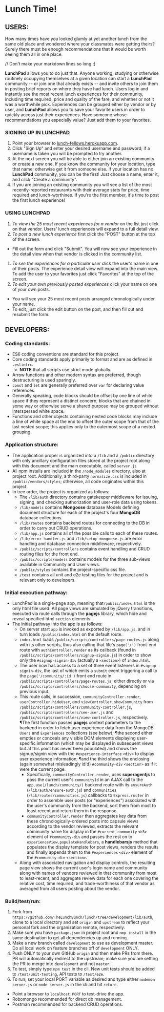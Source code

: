 # Lunch Time!

## USERS:
How many times have you looked glumly at yet another lunch from the same old 
place and wondered where your classmates were getting theirs?  
Surely there must be enough recommendations that it would be 
worth seeing them all in one place.

// Don't make your markdown lines so long :)

**LunchPad** allows you to do just that.  Anyone working, studying or otherwise routinely occupying themselves at a given location can start a **LunchPad** community -- or join one that already exists -- and invite others to join them in posting brief reports on where they have had lunch.  Users log in and instantly see the most recent lunch experiences for their community, including time required, price and quality of the fare, and whether or not it was a worthwhile pick.  Experiences can be grouped either by vendor or by user, and **LunchPad** allows you to save your favorite users in order to quickly access just their experiences.  Have someone whose recommendations you especially value?  Just add them to your favorites.

### SIGNING UP IN LUNCHPAD
1. Point your browser to [lunch-fellows.herokuapp.com](https://lunch-fellows.herokuapp.com).  
1. Click "Sign Up" and enter your desired username and password; if a username is taken you will be prompted to try another.
1. At the next screen you will be able to either join an existing community or create a new one.  If you know the community for your location, type that name; otherwise get it from someone else.  If your location has no **LunchPad** community, you can be the first!  Just choose a name, enter it, and click "Create a community".
1. If you are joining an existing community you will see a list of the most recently-reported restaurants with their average stats for price, time required and lunch-worthines.  If you're the first member, it's time to post the first lunch experience!  

### USING LUNCHPAD
1. *To view the 25 most recent experiences for a vendor* on the list just click on that vendor.  Users' lunch experiences will expand to a full detail view.
1. *To post a new lunch experience* first click the "POST" button at the top of the screen.  
  - Fill out the form and click "Submit".  You will now see your experience in the detail view when that vendor is clicked in the community list.
1. *To see the experiences for a particular user* click the user's name in one of their posts.  The experience detail view will expand into the main view. To add the user to your favorites just click "Favorites" at the top of the screen.
1. *To edit your own previously posted experiences* click your name on one of your own posts.
  - You will see your 25 most recent posts arranged chronologically under your name.
  - To edit, just click the edit button on the post, and then fill out and resubmit the form.

## DEVELOPERS:

### Coding standards:
- ES6 coding conventions are standard for this project.
- Core coding standards apply primarily to format and are as defined in `.eslintrc`.
  - **NOTE** that all scripts use strict mode globally.
- Arrow functions and other modern syntax are preferred, though destructuring is used sparingly.
- `const` and `let` are generally preferred over `var` for declaring value references.
- Generally speaking, code blocks should be offset by one line of white space if they represent a distinct concern; blocks that are chained in some way or otherwise serve a shared purpose may be grouped without interspersed white space.
- Functions and other objects containing nested code blocks may include a line of white space at the end to offset the outer scope from that of the last nested scope; this applies only to the outermost scope of a nested grouping.

### Application structure:
- The application proper is organized into a `/lib` and a `/public` directory with only ancillary configuration files stored at the project root along with this document and the main executable, called `server.js`
- All npm installs are included in the `/node_modules` directory, also at project root.  Additionally, a third-party `normalize.css` is included in `/public/vendors/styles`; otherwise, all code originates within this project.
- In tree order, the project is organized as follows:
  - The `/lib/auth` directory contains gatekeeper middleware for issuing, signing, and checking authorization and user-role data using tokens.
  - `/lib/models` contains **Mongoose** database Models defining document structure for each of the project's four **MongoDB** database collections.
  - `/lib/routes` contains backend routes for connecting to the DB in order to carry out CRUD operations.
  - `/lib/app.js` contains all of the possible calls to each of these routes.
  - `/lib/error-handler.js` and `/lib/setup-mongoose.js` are error handling and database connection middleware, respectively.
  - `/public/scripts/controllers` contains event handling and CRUD routing files for the front end.
  - `/public/scripts/models` contains models for the three sub-views available in Community and User views.
  - `/public/styles` contains the project-specific css file.
  - `/test` contains all unit and e2e testing files for the project and is relevant only to developers.

### Initial execution pathway:
- LunchPad is a single-page app, meaning that`/public/index.html` is the only html file used.  All page views are simulated by jQuery transitions, executed via route calls through the **pagejs** library, which hide and reveal specified html `section` elements.
- The initial pathway into the app is as follows:
  - On server start `app` is invoked as exported by `/lib/app.js`, and in turn loads `/public/index.html` on the default route.
  - `index.html` loads `/public/scripts/controllers/page-routes.js` along with its other scripts, thus also calling that file's `page('/')` front-end route with `authController.render` as its callback (found in `/public/scripts/controllers/signup-signin.js`) in order to show only the `#signup-signin-div` (actually a `<section>`) of `index.html`.
  - The user now has access to a set of three event listeners in `#signup-signin-div`, the last of which emits a `submit` event triggering a call to the `page('/community/:id')` front end route in `/public/scripts/controllers/page-routes.js`, either directly or via `/public/scripts/controllers/choose-community`, depending on previous input.
  - This route calls, in succession, `communityController.render`, `userController.hideUser`, and `viewController.showCommunity` from `/public/scripts/controllers/community-controller.js`, `/public/scripts/controllers/see-user.js` and `/public/scripts/controllers/view-controller.js`, respectively.  ¶The first function passes **pagejs** context parameters to the backend in order to fetch user experience data from the MongoDB `Users` and `Experiences` collections (see below); ¶the second either empties or conceals any visible DOM elements displaying user-specific information (which may be displayed in subsequent views but at this point has never been populated) and shows the signup/signin view with the `#experience-interface` `<div>` to display user experience information; ¶and the third shows the enclosing (again somewhat misleadingly id'd) `#community-div` `<section>` as if it were the current page.
    - Specifically, `communityController.render`, uses **superagentjs** to pass the current user's `communityId` in an AJAX call to the `app.use(/lunch/community/)` backend route with its `ensureAuth` (`/lib/auth/ensure-auth.js`) and `communities` (`/lib/routes/communities.js`) callbacks to `Express.router` in order to assemble user posts (or "experiences") associated with the user's community from the backend, sort them from most to least recent and return them in the response.
    - `communityController.render` then aggregates key data from these chronologically-ordered posts into capsule views according to the vendor reviewed, extracts the relevant community name for display in the `#current-community` `<h3>` element of `#community-div` and passes the rest on to `experienceView.populateHandlebars`, a **handlebarsjs** method that populates the display template for post views, renders the results and finally appends them to the `#experiences` `<div>` element of the `#community-div` `<section>`.
  - Along with associated navigation and display controls, the resulting page view shows the current user's login name and community along with  names of vendors reviewed in that community from most to least-recent, and aggregate review data for each one covering the relative cost, time required, and trade-worthiness of that vendor as averaged from all users posting about the vendor.

### Build/test/run:
1. Fork from `https://github.com/TheLunchBunch/lunch/tree/development/lib/auth`, clone to a local directory and set `origin` and `upstream` to reflect your personal fork and the organization remote, respectively.
1. Make sure you have `package.json` in project root and `nmp install` in the same destination to get all dependencies up and running.
1. Make a new branch called `development` to use as development master.  Do all local work on feature branches off of `development` ONLY.
1. Push ONLY to your own GitHub `origin` and then make PRs from there.  PR will automatically redirect to the upstream; make sure you are setting the PR to merge into `development` and not `master`.
1. To test, simply type `npm test` in the cli.  New unit tests should be added to `/test/unit-testing`, API tests to `/test/e2e`.
1. To run, set your local PORT variable as desired and type either `nodemon server.js` or `node server.js` in the cli and hit `return`.
  - Point a browser to `localhost:PORT` to test-drive the app.  
  - Robomongo recommended for direct db management.
  - Postman recommended for backend CRUD operations.
